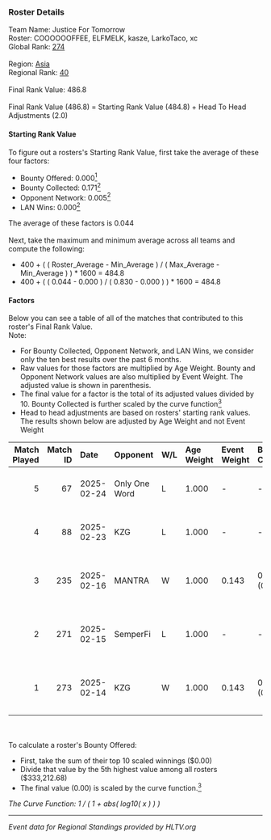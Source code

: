 ### Roster Details<br />
Team Name: Justice For Tomorrow<br />
Roster: COOOOOOFFEE, ELFMELK, kasze, LarkoTaco, xc<br />
Global Rank: [274](../../standings_global_2025_03_03.md)<br />
<br />
Region: [Asia]( ../../standings_asia_2025_03_03.md)<br />
Regional Rank: [40]( ../../standings_asia_2025_03_03.md)<br />
<br />
Final Rank Value:  486.8<br />
<br />
Final Rank Value (486.8) = Starting Rank Value (484.8) + Head To Head Adjustments (2.0)<br />

#### Starting Rank Value<br />
To figure out a rosters's Starting Rank Value, first take the average of these four factors:<br />
- Bounty Offered: 0.000[<sup>1</sup>](#table2)
- Bounty Collected: 0.171[<sup>2</sup>](#table1)
- Opponent Network: 0.005[<sup>2</sup>](#table1)
- LAN Wins: 0.000[<sup>2</sup>](#table1)

The average of these factors is 0.044<br />
<br />
Next, take the maximum and minimum average across all teams and compute the following:<br />
- 400 + ( ( Roster_Average - Min_Average ) / ( Max_Average - Min_Average ) ) * 1600 = 484.8
- 400 + ( ( 0.044 - 0.000 ) / ( 0.830 - 0.000 ) ) * 1600 = 484.8


#### Factors<br />
Below you can see a table of all of the matches that contributed to this roster's Final Rank Value.<br />
Note:<br />

- For Bounty Collected, Opponent Network, and LAN Wins, we consider only the ten best results over the past 6 months.
- Raw values for those factors are multiplied by Age Weight. Bounty and Opponent Network values are also multiplied by Event Weight. The adjusted value is shown in parenthesis.
- The final value for a factor is the total of its adjusted values divided by 10. Bounty Collected is further scaled by the curve function[<sup>3</sup>](#curveFunction)
- Head to head adjustments are based on rosters' starting rank values. The results shown below are adjusted by Age Weight and not Event Weight
<span id="table1"></span><br />


| Match Played | Match ID | Date       | Opponent      | W/L | Age Weight | Event Weight | Bounty Collected | Opponent Network | LAN Wins  | H2H Adj. | Roster                                           |
| -: | -: | :- | :- | :- | :- | :- | :- | :- | :- | -: | :- |
|            5 |       67 | 2025-02-24 | Only One Word | L   | 1.000      | -            | -                | -                | -         |   -11.91 | COOOOOOFFEE, ELFMELK, kasze, LarkoTaco, xc       |
|            4 |       88 | 2025-02-23 | KZG           | L   | 1.000      | -            | -                | -                | -         |   -12.20 | COOOOOOFFEE, ELFMELK, kasze, LarkoTaco, xc       |
|            3 |      235 | 2025-02-16 | MANTRA        | W   | 1.000      | 0.143        | 0.000 (0.000)    | 0.128 (0.018)    | 0 (0.000) |    18.77 | bixiaoxi, COOOOOOFFEE, ELFMELK, kasze, LarkoTaco |
|            2 |      271 | 2025-02-15 | SemperFi      | L   | 1.000      | -            | -                | -                | -         |   -12.57 | bixiaoxi, COOOOOOFFEE, ELFMELK, kasze, LarkoTaco |
|            1 |      273 | 2025-02-14 | KZG           | W   | 1.000      | 0.143        | 0.001 (0.000)    | 0.208 (0.030)    | 0 (0.000) |    19.94 | bixiaoxi, COOOOOOFFEE, ELFMELK, kasze, LarkoTaco |

<br />
<span id="table2"></span><br />
To calculate a roster's Bounty Offered:<br />

- First, take the sum of their top 10 scaled winnings ($0.00)
- Divide that value by the 5th highest value among all rosters ($333,212.68)
- The final value (0.00) is scaled by the curve function.[<sup>3</sup>](#curveFunction)

<span id="curveFunction"></span>_The Curve Function: 1 / ( 1 + abs( log10( x ) ) )_<br />

---
_Event data for Regional Standings provided by HLTV.org_<br />
